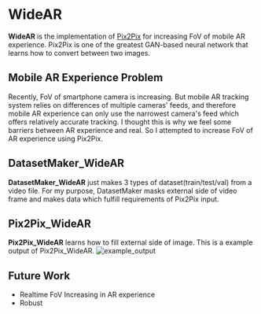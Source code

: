 # WideAR
**WideAR** is the implementation of [Pix2Pix](https://arxiv.org/abs/1611.07004) for increasing FoV of mobile AR experience.
Pix2Pix is one of the greatest GAN-based neural network that learns how to convert between two images.

## Mobile AR Experience Problem
Recently, FoV of smartphone camera is increasing.
But mobile AR tracking system relies on differences of multiple cameras' feeds, and therefore mobile AR experience can only use the narrowest camera's feed which offers relatively accurate tracking.
I thought this is why we feel some barriers between AR experience and real. So I attempted to increase FoV of AR experience using Pix2Pix.

## DatasetMaker_WideAR
**DatasetMaker_WideAR** just makes 3 types of dataset(train/test/val) from a video file.
For my purpose, DatasetMaker masks external side of video frame and makes data which fulfill requirements of Pix2Pix input.

## Pix2Pix_WideAR
**Pix2Pix_WideAR** learns how to fill external side of image.
This is a example output of Pix2Pix_WideAR.
![example_output](/img/example_output.jpg)

## Future Work
- Realtime FoV Increasing in AR experience
- Robust
